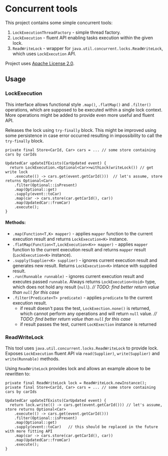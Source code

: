 # Concurrent tools
This project contains some simple concurrent tools:

1. `LockExecutionThreadFactory` - simple thread factory.
1. `LockExecution` - fluent API enabling tasks execution within the given lock.
1. `ReadWriteLock` - wrapper for `java.util.concurrent.locks.ReadWriteLock`, which uses `LockExecution` API.

Project uses [Apache License 2.0](http://www.apache.org/licenses/LICENSE-2.0).

## Usage
### LockExecution

This interface allows functional style `.map()`, `.flatMap()` and `.filter()` operations, which are
supposed to be executed within a single lock context. More operations might be added to provide 
even more useful and fluent API.

Releases the lock using `try-finally` block.
This might be improved using some persistence in case error occurred resulting in impossibility to
call the `try-finally` block.

```
private final Store<CarId, Car> cars = ... // some store containing cars by carIds

UpdatedCar updateIfExists(CarUpdated event) {
  return LockExecution.<Optional<Car>>withLock(writeLock()) // get write lock
    .execute(() -> cars.get(event.getCarId()))  // let's assume, store returns Optional<Car>
    .filter(Optional::isPresent)
    .map(Optional::get)
    .supply(event::toCar)
    .map(car -> cars.store(car.getCarId(), car))
    .map(UpdatedCar::fromCar)
    .execute();
}
```

#### Methods:

* `.map(Function<T,K> mapper)` - applies `mapper` function to the current execution result
and returns `LockExecution<K>` instance.
* `.flatMap(Function<T,LockExecution<K>> mapper)` - applies `mapper` function to the current execution
result and returns `mapper` result (`LockExecution<K>` instance).
* `.supply(Supplier<K> supplier)` - ignores current execution result and generates new result.
Returns `LockExecution<K>` intance with supplied result.
* `.run(Runnable runnable)` - ignores current execution result and executes passed `runnable`.
Always returns `LockExecution<Void>` type, which does not hold any result (`null`). 
_// TODO: find better return value than `null` for this case_
* `.filter(Predicate<T> predicate)` - applies `predicate` to the current execution result.
    * if result doesn't pass the test, `LockExection.none()` is returned, which cannot perform
    any operations and will return `null` value. _// TODO: find better return value than `null` 
    for this case_
    * if result passes the test, current `LocKExection` instance is returned

### ReadWriteLock
This tool uses `java.util.concurrent.locks.ReadWriteLock` to provide lock.
Exposes `LockExecution` fluent API via `read(Supplier)`, `write(Supplier)` and `write(Runnable)` 
methods.

Using `ReadWriteLock` provides lock and allows an example above to be rewritten to:
```
private final ReadWriteLock lock = ReadWriteLock.newInstance();
private final Store<CarId, Car> cars = ... // some store containing cars by carIds

UpdatedCar updateIfExists(CarUpdated event) {
  return lock.write(() -> cars.get(event.getCarId())) // let's assume, store returns Optional<Car> 
    .execute(() -> cars.get(event.getCarId()))  
    .filter(Optional::isPresent)
    .map(Optional::get)
    .supply(event::toCar)   // this should be replaced in the future with more fitting API
    .map(car -> cars.store(car.getCarId(), car))
    .map(UpdatedCar::fromCar)
    .execute();
}
```

